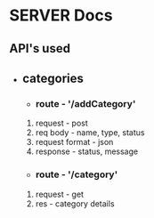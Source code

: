 # SERVER Docs

## API's used
- ## categories
    - ### route - '/addCategory'
    1. request - post
    2. req body - name, type, status
    3. request format - json
    4. response - status, message
    - ### route - '/category'
    1. request - get
    2. res - category details
